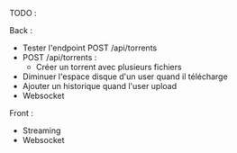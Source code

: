 TODO :

Back :

* Tester l'endpoint POST /api/torrents
* POST /api/torrents :
    * Créer un torrent avec plusieurs fichiers
* Diminuer l'espace disque d'un user quand il télécharge
* Ajouter un historique quand l'user upload
* Websocket

Front :
* Streaming
* Websocket